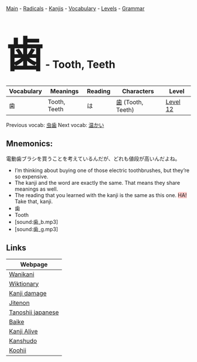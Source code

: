 <style> bigfont {font-size: 100px}</style>
[Main](../README.md) -
[Radicals](../radicals.md) -
[Kanjis](../kanjis.md) -
[Vocabulary](../vocabulary.md) -
[Levels](../levels.md) -
[Grammar](../grammar.md)
# <bigfont> 歯</bigfont> - Tooth, Teeth 

| Vocabulary | Meanings | Reading | Characters | Level |
| --- | --- | --- | --- | --- |
| 歯 | Tooth, Teeth | は |  [歯](../kanjis/歯.md) (Tooth, Teeth) | [Level 12](../levels/wk_level12.md) |

Previous vocab: [虫歯](虫歯.md) Next vocab: [温かい](温かい.md) 

## Mnemonics:
電動歯ブラシを買うことを考えているんだが、どれも値段が高いんだよね。
* I’m thinking about buying one of those electric toothbrushes, but they’re so expensive.
* The kanji and the word are exactly the same. That means they share meanings as well.
* The reading that you learned with the kanji is the same as this one. <span style="background-color:#ffcccb"> HA!</span> Take that, kanji.
* 歯
* Tooth
* [sound:歯_b.mp3]
* [sound:歯_g.mp3]


## Links 

| Webpage |
| --- |
| [Wanikani          ](https://www.wanikani.com/kanji/歯) |
| [Wiktionary        ](https://en.wiktionary.org/wiki/歯) |
| [Kanji damage      ](http://www.kanjidamage.com/kanji/search?utf8=✓&q=歯) |
| [Jitenon           ](https://jitenon.com/kanji/歯) |
| [Tanoshii japanese ](https://www.tanoshiijapanese.com/dictionary/kanji.cfm?k=歯) |
| [Baike             ](https://baike.baidu.com/item/歯) |
| [Kanji Alive       ](https://app.kanjialive.com/歯) |
| [Kanshudo          ](https://www.kanshudo.com/searchmn?q=歯) |
| [Koohii            ](https://kanji.koohii.com/study/kanji/歯) |
